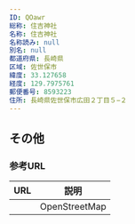 ```yaml
---
ID: QOawr
総称: 住吉神社
名称: 住吉神社
名称読み: null
別名: null
都道府県: 長崎県
区域: 佐世保市
緯度: 33.127658
経度: 129.7975761
郵便番号: 8593223
住所: 長崎県佐世保市広田２丁目５−２
---
```


## その他

### 参考URL

| URL | 説明          |
| --- | ------------- |
|     | OpenStreetMap |
